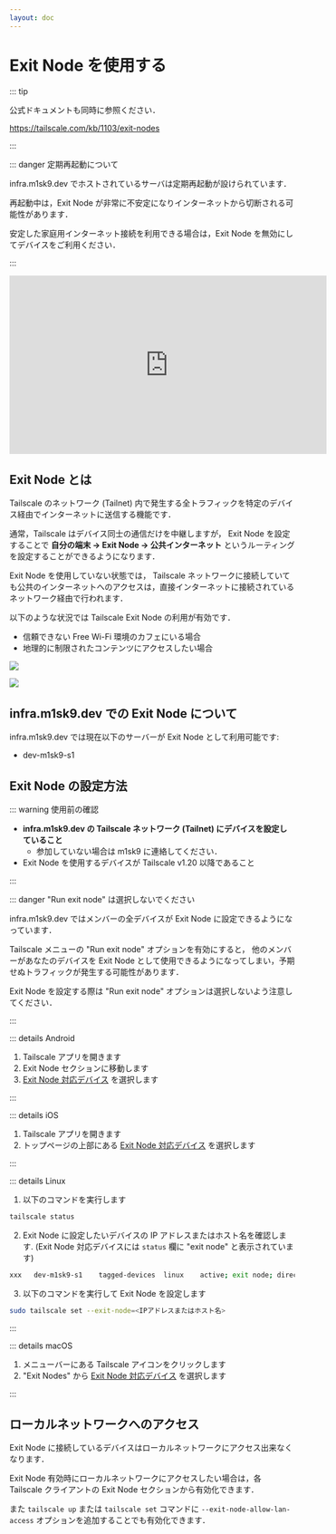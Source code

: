 ```yaml
---
layout: doc
---
```


# Exit Node を使用する

::: tip

公式ドキュメントも同時に参照ください．

https://tailscale.com/kb/1103/exit-nodes

:::

::: danger 定期再起動について

infra.m1sk9.dev でホストされているサーバは定期再起動が設けられています．

再起動中は，Exit Node が非常に不安定になりインターネットから切断される可能性があります．

安定した家庭用インターネット接続を利用できる場合は，Exit Node を無効にしてデバイスをご利用ください．

:::

<iframe width="560" height="315" src="https://www.youtube.com/embed/Ad7D2pkFNdA?si=KxPRy1NPMbDAXjAR" title="YouTube video player" frameborder="0" allow="accelerometer; autoplay; clipboard-write; encrypted-media; gyroscope; picture-in-picture; web-share" referrerpolicy="strict-origin-when-cross-origin" allowfullscreen></iframe>

## Exit Node とは

Tailscale のネットワーク (Tailnet) 内で発生する全トラフィックを特定のデバイス経由でインターネットに送信する機能です．

通常，Tailscale はデバイス同士の通信だけを中継しますが， Exit Node を設定することで **自分の端末 → Exit Node → 公共インターネット** というルーティングを設定することができるようになります．

Exit Node を使用していない状態では， Tailscale ネットワークに接続していても公共のインターネットへのアクセスは，直接インターネットに接続されているネットワーク経由で行われます．

以下のような状況では Tailscale Exit Node の利用が有効です．

- 信頼できない Free Wi-Fi 環境のカフェにいる場合
- 地理的に制限されたコンテンツにアクセスしたい場合

![](https://tailscale.com/_next/static/media/exit-node-01.0573451b.svg)

![](https://tailscale.com/_next/static/media/exit-node-02.0e4f672e.svg)

## infra.m1sk9.dev での Exit Node について

infra.m1sk9.dev では現在以下のサーバーが Exit Node として利用可能です:

- dev-m1sk9-s1

## Exit Node の設定方法

::: warning 使用前の確認

- **infra.m1sk9.dev の Tailscale ネットワーク (Tailnet) にデバイスを設定していること**
  - 参加していない場合は m1sk9 に連絡してください．
- Exit Node を使用するデバイスが Tailscale v1.20 以降であること

:::

::: danger "Run exit node" は選択しないでください

infra.m1sk9.dev ではメンバーの全デバイスが Exit Node に設定できるようになっています．

Tailscale メニューの "Run exit node" オプションを有効にすると， 他のメンバーがあなたのデバイスを Exit Node として使用できるようになってしまい，予期せぬトラフィックが発生する可能性があります．

Exit Node を設定する際は "Run exit node" オプションは選択しないよう注意してください．

:::

::: details Android

1. Tailscale アプリを開きます
2. Exit Node セクションに移動します
3. [Exit Node 対応デバイス](#infra-m1sk9-dev-での-exit-node-について) を選択します

:::

::: details iOS

1. Tailscale アプリを開きます
2. トップページの上部にある [Exit Node 対応デバイス](#infra-m1sk9-dev-での-exit-node-について) を選択します

:::

::: details Linux

1. 以下のコマンドを実行します

```sh
tailscale status
```

2. Exit Node に設定したいデバイスの IP アドレスまたはホスト名を確認します. (Exit Node 対応デバイスには `status` 欄に "exit node" と表示されています)

```sh
xxx   dev-m1sk9-s1    tagged-devices  linux    active; exit node; direct xxxx
```

3. 以下のコマンドを実行して Exit Node を設定します

```sh
sudo tailscale set --exit-node=<IPアドレスまたはホスト名>
```

:::

::: details macOS

1. メニューバーにある Tailscale アイコンをクリックします
2. "Exit Nodes" から [Exit Node 対応デバイス](#infra-m1sk9-dev-での-exit-node-について) を選択します

:::

## ローカルネットワークへのアクセス

Exit Node に接続しているデバイスはローカルネットワークにアクセス出来なくなります．

Exit Node 有効時にローカルネットワークにアクセスしたい場合は，各 Tailscale クライアントの Exit Node セクションから有効化できます．

また `tailscale up` または `tailscale set` コマンドに `--exit-node-allow-lan-access` オプションを追加することでも有効化できます．
